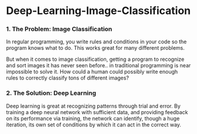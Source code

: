 # Deep-Learning-Image-Classification

### 1. The Problem: Image Classification

In regular programming, you write rules and conditions in your code so the program knows what to do. This works great for many different problems.

But when it comes to image classification, getting a program to recognize and sort images it has never seen before.. in traditional programming is near impossible to solve it. How could a human could possibly write enough rules to correctly classify tons of different images?

### 2. The Solution: Deep Learning
Deep learning is great at recognizing patterns through trial and error. By training a deep neural network with sufficient data, and providing feedback on its performance via training, the network can identify, though a huge iteration, its own set of conditions by which it can act in the correct way.